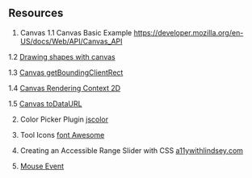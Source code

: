 ## Resources
1. Canvas 
  1.1 Canvas Basic Example https://developer.mozilla.org/en-US/docs/Web/API/Canvas_API

  1.2 [Drawing shapes with canvas](https://developer.mozilla.org/en-US/docs/Web/API/Canvas_API/Tutorial/Drawing_shapes) 

  1.3 [Canvas getBoundingClientRect](https://developer.mozilla.org/en-US/docs/Web/API/Element/getBoundingClientRect)

  1.4 [Canvas Rendering Context 2D](https://developer.mozilla.org/en-US/docs/Web/API/CanvasRenderingContext2D)

  1.5 [Canvas toDataURL](https://developer.mozilla.org/en-US/docs/Web/API/HTMLCanvasElement/toDataURL)

2. Color Picker Plugin [jscolor](https://github.com/EastDesire/jscolor)

3. Tool Icons [font Awesome](https://fontawesome.com/icons?d=gallery&m=free)

4. Creating an Accessible Range Slider with CSS
[a11ywithlindsey.com](https://www.a11ywithlindsey.com/blog/creating-accessible-range-slider-css)

5. [Mouse Event](https://www.w3schools.com/jsref/obj_mouseevent.asp)